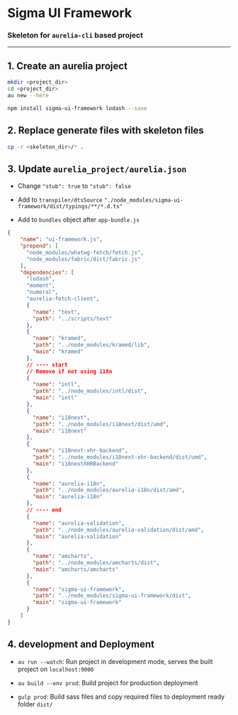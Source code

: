 # Sigma UI Framework
### Skeleton for `aurelia-cli` based project

----

## 1. Create an aurelia project
```bash
mkdir <project_dir>
cd <project_dir>
au new --here

npm install sigma-ui-framework lodash --save
```

## 2. Replace generate files with skeleton files
```bash
cp -r <skeleton_dir>/* .
```

## 3. Update `aurelia_project/aurelia.json`

* Change `"stub": true` to `"stub": false`

* Add to `transpiler/dtsSource` `"./node_modules/sigma-ui-framework/dist/typings/**/*.d.ts"`

* Add to `bundles` object after `app-bundle.js`
```json
{
    "name": "ui-framework.js",
    "prepend": [
      "node_modules/whatwg-fetch/fetch.js",
      "node_modules/fabric/dist/fabric.js"
    ],
    "dependencies": [
      "lodash",
      "moment",
      "numeral",
      "aurelia-fetch-client",
      {
        "name": "text",
        "path": "../scripts/text"
      },
      {
        "name": "kramed",
        "path": "../node_modules/kramed/lib",
        "main": "kramed"
      },
      // ---- start
      // Remove if not using i18n
      {
        "name": "intl",
        "path": "../node_modules/intl/dist",
        "main": "intl"
      },
      {
        "name": "i18next",
        "path": "../node_modules/i18next/dist/umd",
        "main": "i18next"
      },
      {
        "name": "i18next-xhr-backend",
        "path": "../node_modules/i18next-xhr-backend/dist/umd",
        "main": "i18nextXHRBackend"
      },
      {
        "name": "aurelia-i18n",
        "path": "../node_modules/aurelia-i18n/dist/amd",
        "main": "aurelia-i18n"
      },
      // ---- end
      {
        "name": "aurelia-validation",
        "path": "../node_modules/aurelia-validation/dist/amd",
        "main": "aurelia-validation"
      },
      {
        "name": "amcharts",
        "path": "../node_modules/amcharts/dist",
        "main": "amcharts/amcharts"
      },
      {
        "name": "sigma-ui-framework",
        "path": "../node_modules/sigma-ui-framework/dist",
        "main": "sigma-ui-framework"
      }
    ]
}
```

## 4. development and Deployment

* `au run --watch`: Run project in development mode, serves the built project on `localhost:9000`

* `au build --env prod`: Build project for production deployment

* `gulp prod`: Build sass files and copy required files to deployment ready folder `dist/`
